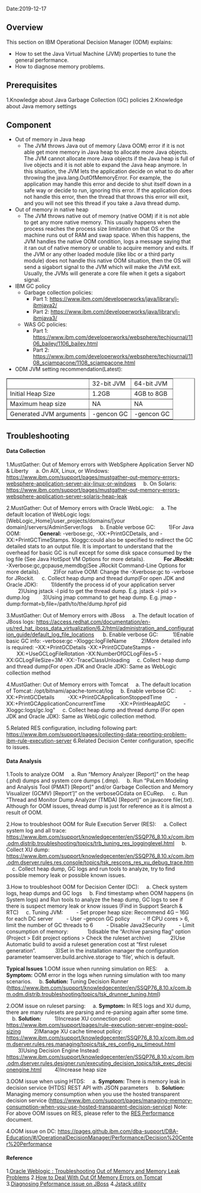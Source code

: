 Date:2019-12-17

## Overview

This section on IBM Operational Decision Manager (ODM) explains:
* How to set the Java Virtual Machine (JVM) properties to tune the general performance.
* How to diagnose memory problems.

## Prerequisites

1.Knowledge about Java Garbage Collection (GC) policies
2.Knowledge about Java memory settings

## Component

* Out of memory in Java heap
  - The JVM throws Java out of memory (Java OOM) error if it is not able get more memory in Java heap to allocate more Java objects. The JVM cannot allocate more Java objects if the Java heap is full of live objects and it is not able to expand the Java heap anymore.
In this situation, the JVM lets the application decide on what to do after throwing the java.lang.OutOfMemoryError. For example, the application may handle this error and decide to shut itself down in a safe way or decide to run, ignoring this error. If the application does not handle this error, then the thread that throws this error will exit, and you will not see this thread if you take a Java thread dump.
* Out of memory in native heap 
  - The JVM throws native out of memory (native OOM) if it is not able to get any more native memory. This usually happens when the process reaches the process size limitation on that OS or the machine runs out of RAM and swap space.
When this happens, the JVM handles the native OOM condition, logs a message saying that it ran out of native memory or unable to acquire memory and exits. If the JVM or any other loaded module (like libc or a third party module) does not handle this native OOM situation, then the OS will send a sigabort signal to the JVM which will make the JVM exit. Usually, the JVMs will generate a core file when it gets a sigabort signal.
* IBM GC policy
  - Garbage collection policies:
    - Part 1: https://www.ibm.com/developerworks/java/library/j-ibmjava2/
    - Part 2: https://www.ibm.com/developerworks/java/library/j-ibmjava3/
  - WAS GC policies:
    - Part 1: https://www.ibm.com/developerworks/websphere/techjournal/1106_bailey/1106_bailey.html
    - Part 2: https://www.ibm.com/developerworks/websphere/techjournal/1108_sciampacone/1108_sciampacone.html
* ODM JVM setting recommendation(Latest):

<table border="1px solid #ccc" cellspacing="0" cellpadding="0" width="400">
  <tr style="background-color:white">
    <td></td>
    <td>32-bit JVM</td>
    <td>64-bit JVM</td>
  </tr>
  <tr style="background-color:white">
    <td style="background-color:white">Initial Heap Size</td>
    <td>1.2GB</td>
    <td>4GB to 8GB</td>
  </tr>
  <tr style="background-color:white">
    <td style="background-color:white">Maximum heap size </td>
    <td>NA</td>
    <td>NA</td>
  </tr>
  <tr style="background-color:white">
    <td style="background-color:white">Generated JVM arguments</td>
    <td>-gencon GC</td>
    <td>-gencon GC</td>
  </tr>
</table>

## Troubleshooting

#### Data Collection

1.MustGather: Out of Memory errors with WebSphere Application Server ND & Liberty
&nbsp;&nbsp;&nbsp;&nbsp;a. On AIX, Linux, or Windows: https://www.ibm.com/support/pages/mustgather-out-memory-errors-websphere-application-server-aix-linux-or-windows
&nbsp;&nbsp;&nbsp;&nbsp;b. On Solaris: https://www.ibm.com/support/pages/mustgather-out-memory-errors-websphere-application-server-solaris-heap-leak

2.MustGather: Out of Memory errors with Oracle WebLogic:
&nbsp;&nbsp;&nbsp;&nbsp;a. The default location of WebLogic logs: [WebLogic_Home]/user_projects/domains/[your domain]/servers/AdminServer/logs
&nbsp;&nbsp;&nbsp;&nbsp;b. Enable verbose GC: 
&nbsp;&nbsp;&nbsp;&nbsp;&nbsp;&nbsp;&nbsp;&nbsp;1)For Java OOM:
&nbsp;&nbsp;&nbsp;&nbsp;&nbsp;&nbsp;&nbsp;&nbsp;&nbsp;&nbsp;&nbsp;&nbsp;**General:** -verbose:gc, -XX:+PrintGCDetails, and -XX:+PrintGCTimeStamps. Xloggc:could also be specified to redirect the GC detailed stats to an output file. It is important to understand that the overhead for basic GC is null except for some disk space consumed by the log file (See Java HotSpot VM Options for more details).
&nbsp;&nbsp;&nbsp;&nbsp;&nbsp;&nbsp;&nbsp;&nbsp;&nbsp;&nbsp;&nbsp;&nbsp;**For JRockit:** -Xverbose:gc,gcpause,memdbg(See JRockit Command-Line Options for more details).
&nbsp;&nbsp;&nbsp;&nbsp;&nbsp;&nbsp;&nbsp;&nbsp;2)For native OOM: Change the -Xverbose:gc to -verbose for JRockit.
&nbsp;&nbsp;&nbsp;&nbsp;c. Collect heap dump and thread dump(For open JDK and Oracle JDK):
&nbsp;&nbsp;&nbsp;&nbsp;&nbsp;&nbsp;&nbsp;&nbsp;1)Identify the process id of your application server
&nbsp;&nbsp;&nbsp;&nbsp;&nbsp;&nbsp;&nbsp;&nbsp;2)Using jstack -l pid to get the thread dump. E.g. jstack -l pid >> dump.log
&nbsp;&nbsp;&nbsp;&nbsp;&nbsp;&nbsp;&nbsp;&nbsp;3)Using jmap command to get heap dump. E.g. jmap -dump:format=b,file=/path/to/the/dump.hprof pid

3.MustGather: Out of Memory errors with JBoss
&nbsp;&nbsp;&nbsp;&nbsp;a. The default location of JBoss logs: https://access.redhat.com/documentation/en-us/red_hat_jboss_data_virtualization/6.2/html/administration_and_configuration_guide/default_log_file_locations
&nbsp;&nbsp;&nbsp;&nbsp;&nbsp;b. Enable verbose GC: 
&nbsp;&nbsp;&nbsp;&nbsp;&nbsp;&nbsp;&nbsp;&nbsp;&nbsp;1)Enable basic GC info: -verbose:gc –Xloggc:logFileName
&nbsp;&nbsp;&nbsp;&nbsp;&nbsp;&nbsp;&nbsp;&nbsp;&nbsp;2)More detailed info is required:  –XX:+PrintGCDetails -XX:+PrintGCDateStamps -&nbsp;&nbsp;&nbsp;&nbsp;&nbsp;&nbsp;&nbsp;XX:+UseGCLogFileRotation -XX:NumberOfGCLogFiles=5 -XX:GCLogFileSize=3M -XX:-TraceClassUnloading
&nbsp;&nbsp;&nbsp;&nbsp;c. Collect heap dump and thread dump(For open JDK and Oracle JDK): Same as WebLogic collection method

4.MustGather: Out of Memory errors with Tomcat
&nbsp;&nbsp;&nbsp;&nbsp;a. The default location of Tomcat: /opt/bitnami/apache-tomcat/log
&nbsp;&nbsp;&nbsp;&nbsp;b. Enable verbose GC:
&nbsp;&nbsp;&nbsp;&nbsp;&nbsp;&nbsp;&nbsp;&nbsp;-XX:+PrintGCDetails 
&nbsp;&nbsp;&nbsp;&nbsp;&nbsp;&nbsp;&nbsp;&nbsp;-XX:+PrintGCApplicationStoppedTime 
&nbsp;&nbsp;&nbsp;&nbsp;&nbsp;&nbsp;&nbsp;&nbsp;-XX:+PrintGCApplicationConcurrentTime 
&nbsp;&nbsp;&nbsp;&nbsp;&nbsp;&nbsp;&nbsp;&nbsp;-XX:+PrintHeapAtGC 
&nbsp;&nbsp;&nbsp;&nbsp;&nbsp;&nbsp;&nbsp;&nbsp;-Xloggc:logs/gc.log"
&nbsp;&nbsp;&nbsp;&nbsp;c. Collect heap dump and thread dump (For open JDK and Oracle JDK): Same as WebLogic collection method.

5.Related RES configuration, including following part: https://www.ibm.com/support/pages/collecting-data-reporting-problem-ibm-rule-execution-server
6.Related Decision Center configuration, specific to issues.

#### Data Analysis

1.Tools to analyze OOM
&nbsp;&nbsp;&nbsp;&nbsp;a. Run “Memory Analyzer [Report]” on the heap (.phd) dumps and system core dumps (.dmp).
&nbsp;&nbsp;&nbsp;&nbsp;b. Run “PaLern Modeling and Analysis Tool (PMAT) [Report]” and/or Garbage Collection and Memory Visualizer (GCMV) [Report’\]” on the verboseGCdata on ECuRep.
&nbsp;&nbsp;&nbsp;&nbsp;c. Run “Thread and Monitor Dump Analyzer (TMDA) [Report]” on javacore file(.txt). Although for OOM issues, thread dump is just for reference as it is almost a result of OOM.

2.How to troubleshoot OOM for Rule Execution Server (RES): 
&nbsp;&nbsp;&nbsp;&nbsp;a. Collect system log and all trace: https://www.ibm.com/support/knowledgecenter/en/SSQP76_8.10.x/com.ibm.odm.distrib.troubleshooting/topics/trb_tuning_res_logginglevel.html
&nbsp;&nbsp;&nbsp;&nbsp;b. Collect XU dump: https://www.ibm.com/support/knowledgecenter/en/SSQP76_8.10.x/com.ibm.odm.dserver.rules.res.console/topics/tsk_rescons_res_xu_debug_trace.htm
&nbsp;&nbsp;&nbsp;&nbsp;c. Collect heap dump, GC logs and run tools to analyze, try to find possible memory leak or possible known issues.

3.How to troubleshoot OOM for Decision Center (DC):
&nbsp;&nbsp;&nbsp;&nbsp;a. Check system logs, heap dumps and GC logs
&nbsp;&nbsp;&nbsp;&nbsp;b. Find timestamp when OOM happens (in System logs) and Run tools to analyze the heap dump, GC logs to see if there is suspect memory leak or know issues (Find in Support Search & RTC)
&nbsp;&nbsp;&nbsp;&nbsp;c. Tuning JVM:
&nbsp;&nbsp;&nbsp;&nbsp;&nbsp;&nbsp;&nbsp;&nbsp;-	Set proper heap size: Recommend 4G – 16G for each DC server
&nbsp;&nbsp;&nbsp;&nbsp;&nbsp;&nbsp;&nbsp;&nbsp;-	User -gencon GC policy
&nbsp;&nbsp;&nbsp;&nbsp;&nbsp;&nbsp;&nbsp;&nbsp;-	If CPU cores > 6, limit the number of GC threads to 6
&nbsp;&nbsp;&nbsp;&nbsp;&nbsp;&nbsp;&nbsp;&nbsp;-	Disable Java2Security 
&nbsp;&nbsp;&nbsp;&nbsp;&nbsp;&nbsp;&nbsp;&nbsp;-	Limit consumption of memory: 
&nbsp;&nbsp;&nbsp;&nbsp;&nbsp;&nbsp;&nbsp;&nbsp;&nbsp;&nbsp;&nbsp;&nbsp;1)disable the “Archive parsing flag” option (Project > Edit project options > Check the ruleset archive)
&nbsp;&nbsp;&nbsp;&nbsp;&nbsp;&nbsp;&nbsp;&nbsp;&nbsp;&nbsp;&nbsp;&nbsp;2)Use Automatic build to avoid a ruleset generation cost at “first ruleset generation”.
&nbsp;&nbsp;&nbsp;&nbsp;&nbsp;&nbsp;&nbsp;&nbsp;&nbsp;&nbsp;&nbsp;&nbsp;3)Set in the installation manager the configuration parameter teamserver.build.archive.storage to ‘file’, which is default.

**Typical Issues**
1.OOM issue when running simulation on RES:
&nbsp;&nbsp;&nbsp;&nbsp;a. **Symptom:** OOM error in the logs when running simulation with too many scenarios.
&nbsp;&nbsp;&nbsp;&nbsp;b. **Solution:** Tuning Decision Runner (https://www.ibm.com/support/knowledgecenter/en/SSQP76_8.10.x/com.ibm.odm.distrib.troubleshooting/topics/tsk_drunner_tuning.html)

2.OOM issue on ruleset parsing:
&nbsp;&nbsp;&nbsp;&nbsp;a. **Symptom:** In RES logs and XU dump, there are many rulesets are parsing and re-parsing again after some time.
&nbsp;&nbsp;&nbsp;&nbsp;b. **Solution:** 
&nbsp;&nbsp;&nbsp;&nbsp;&nbsp;&nbsp;&nbsp;&nbsp;1)Increase XU connection pool: https://www.ibm.com/support/pages/rule-execution-server-engine-pool-sizing
&nbsp;&nbsp;&nbsp;&nbsp;&nbsp;&nbsp;&nbsp;&nbsp;2)Manage XU cache timeout policy: https://www.ibm.com/support/knowledgecenter/SSQP76_8.10.x/com.ibm.odm.dserver.rules.res.managing/topics/tsk_res_config_xu_timeout.html
&nbsp;&nbsp;&nbsp;&nbsp;&nbsp;&nbsp;&nbsp;&nbsp;3)Using Decision Engine Instead: https://www.ibm.com/support/knowledgecenter/en/SSQP76_8.10.x/com.ibm.odm.dserver.rules.designer.run/executing_decision_topics/tsk_exec_decisionengine.html
&nbsp;&nbsp;&nbsp;&nbsp;&nbsp;&nbsp;&nbsp;&nbsp;4)Increase heap size

3.OOM issue when using HTDS:
&nbsp;&nbsp;&nbsp;&nbsp;a. **Symptom:** There is memory leak in decision service (HTDS) REST API with JSON parameters
&nbsp;&nbsp;&nbsp;&nbsp;b. **Solution:** Managing memory consumption when you use the hosted transparent decision service (https://www.ibm.com/support/pages/managing-memory-consumption-when-you-use-hosted-transparent-decision-service)
Note: For above OOM issues on RES, please refer to the [RES Performance](https://pages.github.ibm.com/dba-support/DBA-Education/#/OperationalDecisionManager/Performance/RES%20Performance) document. 

4.OOM issue on DC:  https://pages.github.ibm.com/dba-support/DBA-Education/#/OperationalDecisionManager/Performance/Decision%20Center%20Performance

#### Reference

1.[Oracle Weblogic : Troubleshooting Out of Memory and Memory Leak Problems](https://middlewaretimes.blogspot.com/2014/03/oracle-weblogic-troubleshooting-out-of.html)
2.[How to Deal With Out Of Memory Errors on Tomcat](https://cwiki.apache.org/confluence/display/tomcat/OutOfMemory)
3.[Diagnosing Peformance issue on JBoss](https://access.redhat.com/documentation/en-us/red_hat_jboss_enterprise_application_platform/7.1/html/performance_tuning_guide/diagnosing_performance_issues)
4.[Jstack utility](https://docs.oracle.com/javase/8/docs/technotes/guides/troubleshoot/tooldescr016.html)

